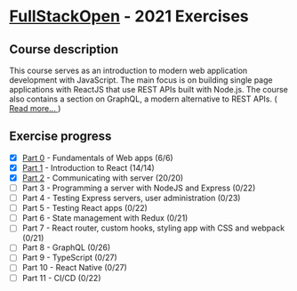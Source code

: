 # [FullStackOpen](https://fullstackopen.com/en/) - 2021 Exercises

## Course description
This course serves as an introduction to modern web application development with JavaScript. The main focus is on building single page applications with ReactJS that use REST APIs built with Node.js. The course also contains a section on GraphQL, a modern alternative to REST APIs. ([ Read more... ](https://fullstackopen.com/en/about))

## Exercise progress
- [x] [Part 0](./part0) - Fundamentals of Web apps (6/6)
- [x] [Part 1](./part1) - Introduction to React (14/14)
- [x] [Part 2](./part2) - Communicating with server (20/20)
- [ ] Part 3 - Programming a server with NodeJS and Express (0/22)
- [ ] Part 4 - Testing Express servers, user administration (0/23)
- [ ] Part 5 - Testing React apps (0/22)
- [ ] Part 6 - State management with Redux (0/21)
- [ ] Part 7 - React router, custom hooks, styling app with CSS and webpack (0/21)
- [ ] Part 8 - GraphQL (0/26)
- [ ] Part 9 - TypeScript (0/27)
- [ ] Part 10 - React Native (0/27)
- [ ] Part 11 - CI/CD (0/22)